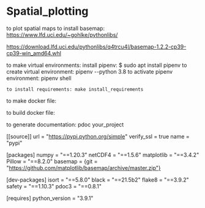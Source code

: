 # Spatial_plotting
to plot spatial maps
to  install basemap: https://www.lfd.uci.edu/~gohlke/pythonlibs/

https://download.lfd.uci.edu/pythonlibs/q4trcu4l/basemap-1.2.2-cp39-cp39-win_amd64.whl

to make virtual environments:
    install pipenv: $ sudo apt install pipenv
    to create virtual environment: pipenv --python 3.8
    to activate pipenv environment: pipenv shell

    to install requirements: make install_requirements

to make docker file:

to build docker file:

to generate documentation:
    pdoc your_project
    

[[source]]
url = "https://pypi.python.org/simple"
verify_ssl = true
name = "pypi"

[packages]
numpy = "==1.20.3"
netCDF4 = "==1.5.6"
matplotlib = "==3.4.2"
Pillow = "==8.2.0"
basemap = {git = "https://github.com/matplotlib/basemap/archive/master.zip"}

[dev-packages]
isort = "==5.8.0"
black = "==21.5b2"
flake8 = "==3.9.2"
safety = "==1.10.3"
pdoc3 = "==0.8.1"

[requires]
python_version = "3.9.1"
